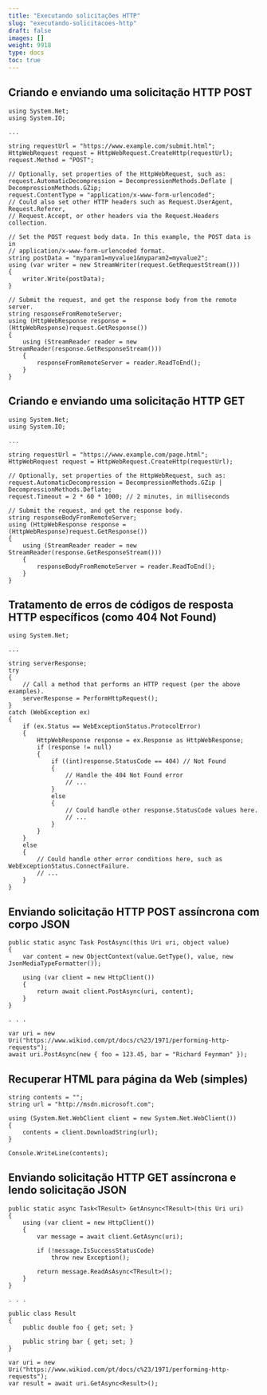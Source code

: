 ```yaml
---
title: "Executando solicitações HTTP"
slug: "executando-solicitacoes-http"
draft: false
images: []
weight: 9918
type: docs
toc: true
---
```


## Criando e enviando uma solicitação HTTP POST
    using System.Net;
    using System.IO;

    ...

    string requestUrl = "https://www.example.com/submit.html";
    HttpWebRequest request = HttpWebRequest.CreateHttp(requestUrl);
    request.Method = "POST";

    // Optionally, set properties of the HttpWebRequest, such as:
    request.AutomaticDecompression = DecompressionMethods.Deflate | DecompressionMethods.GZip;
    request.ContentType = "application/x-www-form-urlencoded";
    // Could also set other HTTP headers such as Request.UserAgent, Request.Referer,
    // Request.Accept, or other headers via the Request.Headers collection.

    // Set the POST request body data. In this example, the POST data is in 
    // application/x-www-form-urlencoded format.
    string postData = "myparam1=myvalue1&myparam2=myvalue2";
    using (var writer = new StreamWriter(request.GetRequestStream()))
    {
        writer.Write(postData);
    }

    // Submit the request, and get the response body from the remote server.
    string responseFromRemoteServer;
    using (HttpWebResponse response = (HttpWebResponse)request.GetResponse())
    {
        using (StreamReader reader = new StreamReader(response.GetResponseStream()))
        {
            responseFromRemoteServer = reader.ReadToEnd();
        }
    }


## Criando e enviando uma solicitação HTTP GET
    using System.Net;
    using System.IO;

    ...

    string requestUrl = "https://www.example.com/page.html";
    HttpWebRequest request = HttpWebRequest.CreateHttp(requestUrl);

    // Optionally, set properties of the HttpWebRequest, such as:
    request.AutomaticDecompression = DecompressionMethods.GZip | DecompressionMethods.Deflate;
    request.Timeout = 2 * 60 * 1000; // 2 minutes, in milliseconds
  
    // Submit the request, and get the response body.
    string responseBodyFromRemoteServer;
    using (HttpWebResponse response = (HttpWebResponse)request.GetResponse())
    {
        using (StreamReader reader = new StreamReader(response.GetResponseStream()))
        {
            responseBodyFromRemoteServer = reader.ReadToEnd();
        }
    }


## Tratamento de erros de códigos de resposta HTTP específicos (como 404 Not Found)
    using System.Net;

    ...

    string serverResponse;
    try 
    {
        // Call a method that performs an HTTP request (per the above examples).
        serverResponse = PerformHttpRequest();
    }
    catch (WebException ex)
    {
        if (ex.Status == WebExceptionStatus.ProtocolError)
        {
            HttpWebResponse response = ex.Response as HttpWebResponse;
            if (response != null)
            {
                if ((int)response.StatusCode == 404) // Not Found
                {
                    // Handle the 404 Not Found error 
                    // ...
                }
                else
                { 
                    // Could handle other response.StatusCode values here.
                    // ...
                }
            }
        }
        else
        {
            // Could handle other error conditions here, such as WebExceptionStatus.ConnectFailure.
            // ...
        }
    }

## Enviando solicitação HTTP POST assíncrona com corpo JSON
    public static async Task PostAsync(this Uri uri, object value)
    {
        var content = new ObjectContext(value.GetType(), value, new JsonMediaTypeFormatter());

        using (var client = new HttpClient())
        {
            return await client.PostAsync(uri, content);
        }
    }

    . . .

    var uri = new Uri("https://www.wikiod.com/pt/docs/c%23/1971/performing-http-requests");
    await uri.PostAsync(new { foo = 123.45, bar = "Richard Feynman" });

## Recuperar HTML para página da Web (simples)
    string contents = "";
    string url = "http://msdn.microsoft.com";
    
    using (System.Net.WebClient client = new System.Net.WebClient())
    {
        contents = client.DownloadString(url);
    }
    
    Console.WriteLine(contents);



## Enviando solicitação HTTP GET assíncrona e lendo solicitação JSON
    public static async Task<TResult> GetAnsync<TResult>(this Uri uri)
    {
        using (var client = new HttpClient())
        {
            var message = await client.GetAsync(uri);

            if (!message.IsSuccessStatusCode)
                throw new Exception();

            return message.ReadAsAsync<TResult>();
        }
    }

    . . .

    public class Result
    {
        public double foo { get; set; }

        public string bar { get; set; }
    }

    var uri = new Uri("https://www.wikiod.com/pt/docs/c%23/1971/performing-http-requests");
    var result = await uri.GetAsync<Result>();

